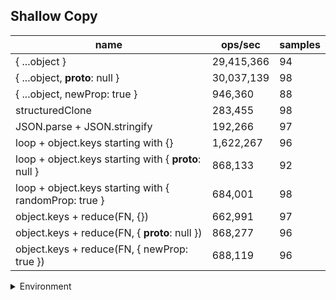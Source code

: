 ## Shallow Copy

|name|ops/sec|samples|
|-|-|-|
|{ ...object }|29,415,366|94|
|{ ...object, __proto__: null }|30,037,139|98|
|{ ...object, newProp: true }|946,360|88|
|structuredClone|283,455|98|
|JSON.parse + JSON.stringify|192,266|97|
|loop + object.keys starting with {}|1,622,267|96|
|loop + object.keys starting with { __proto__: null }|868,133|92|
|loop + object.keys starting with { randomProp: true }|684,001|98|
|object.keys + reduce(FN, {})|662,991|97|
|object.keys + reduce(FN, { __proto__: null })|868,277|96|
|object.keys + reduce(FN, { newProp: true })|688,119|96|


<details>
<summary>Environment</summary>

* __Machine:__ linux x64 | 4 vCPUs | 15.2GB Mem
* __Run:__ Sat May 04 2024 00:26:19 GMT+0000 (Coordinated Universal Time)
</details>

<!--
{"environment":{"platform":"linux","arch":"x64","cpus":4,"totalMemory":15.245216369628906},"benchmarks":[{"name":"{ ...object }","opsSec":29415366.16499367,"samples":5},{"name":"{ ...object, __proto__: null }","opsSec":30037138.65406706,"samples":5},{"name":"{ ...object, newProp: true }","opsSec":946359.8667782436,"samples":3},{"name":"structuredClone","opsSec":283454.93417931814,"samples":7},{"name":"JSON.parse + JSON.stringify","opsSec":192266.0070361466,"samples":5},{"name":"loop + object.keys starting with {}","opsSec":1622267.4746338434,"samples":5},{"name":"loop + object.keys starting with { __proto__: null }","opsSec":868133.0812995968,"samples":5},{"name":"loop + object.keys starting with { randomProp: true }","opsSec":684001.438483786,"samples":5},{"name":"object.keys + reduce(FN, {})","opsSec":662991.0270640156,"samples":4},{"name":"object.keys + reduce(FN, { __proto__: null })","opsSec":868277.4373836389,"samples":10},{"name":"object.keys + reduce(FN, { newProp: true })","opsSec":688118.9639875551,"samples":4}]}-->
